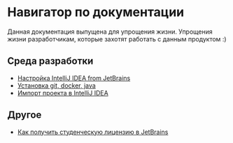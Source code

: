 # Навигатор по документации

Данная документация выпущена для упрощения жизни. Упрощения жизни разработчикам, которые захотят работать с данным продуктом :)


Среда разработки
---
* [Настройка IntelliJ IDEA from JetBrains](setting_idea.md)
* [Установка git, docker, java](install_requiremets.md)
* [Импорт проекта в IntelliJ IDEA](import_to_idea.md)

Другое
---
* [Как получить студенческую лицензию в JetBrains](how_get_student_licence.md)